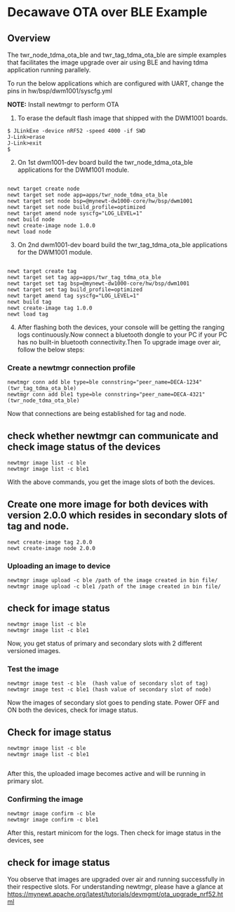 <!--
#
# Licensed to the Apache Software Foundation (ASF) under one
# or more contributor license agreements.  See the NOTICE file
# distributed with this work for additional information
# regarding copyright ownership.  The ASF licenses this file
# to you under the Apache License, Version 2.0 (the
# "License"); you may not use this file except in compliance
# with the License.  You may obtain a copy of the License at
#
# http://www.apache.org/licenses/LICENSE-2.0
#
# Unless required by applicable law or agreed to in writing,
# software distributed under the License is distributed on an
# "AS IS" BASIS, WITHOUT WARRANTIES OR CONDITIONS OF ANY
#  KIND, either express or implied.  See the License for the
# specific language governing permissions and limitations
# under the License.
#
-->

# Decawave OTA over BLE Example

## Overview
The twr_node_tdma_ota_ble and twr_tag_tdma_ota_ble are simple examples that facilitates the image upgrade over air using BLE and having tdma application running parallely.

To run the below applications which are configured with UART, change the pins in hw/bsp/dwm1001/syscfg.yml

**NOTE:** Install newtmgr to perform OTA

1. To erase the default flash image that shipped with the DWM1001 boards.

```no-highlight
$ JLinkExe -device nRF52 -speed 4000 -if SWD
J-Link>erase
J-Link>exit
$ 
```

2. On 1st dwm1001-dev board build the twr_node_tdma_ota_ble applications for the DWM1001 module. 

```no-highlight

newt target create node
newt target set node app=apps/twr_node_tdma_ota_ble
newt target set node bsp=@mynewt-dw1000-core/hw/bsp/dwm1001
newt target set node build_profile=optimized
newt target amend node syscfg="LOG_LEVEL=1"
newt build node
newt create-image node 1.0.0
newt load node

```

3. On 2nd dwm1001-dev board build the twr_tag_tdma_ota_ble applications for the DWM1001 module. 

```no-highlight

newt target create tag
newt target set tag app=apps/twr_tag_tdma_ota_ble
newt target set tag bsp=@mynewt-dw1000-core/hw/bsp/dwm1001
newt target set tag build_profile=optimized
newt target amend tag syscfg="LOG_LEVEL=1"
newt build tag
newt create-image tag 1.0.0
newt load tag

```

4. After flashing both the devices, your console will be getting the ranging logs continuously.Now connect a bluetooth dongle to your PC if your PC has no built-in bluetooth connectivity.Then To upgrade image over air, follow the below steps:

### Create a newtmgr connection profile
```
newtmgr conn add ble type=ble connstring="peer_name=DECA-1234"   (twr_tag_tdma_ota_ble)
newtmgr conn add ble1 type=ble connstring="peer_name=DECA-4321" (twr_node_tdma_ota_ble)

```
Now that connections are being established for tag and node.

## check whether newtmgr can communicate and check image status of the devices
```
newtmgr image list -c ble
newtmgr image list -c ble1

```
With the above commands, you get the image slots of both the devices.

## Create one more image for both devices with version 2.0.0 which resides in secondary slots of tag and node.
```
newt create-image tag 2.0.0
newt create-image node 2.0.0

```
### Uploading an image to device
```
newtmgr image upload -c ble /path of the image created in bin file/
newtmgr image upload -c ble1 /path of the image created in bin file/

```
## check for image status 
```
newtmgr image list -c ble
newtmgr image list -c ble1

```
Now, you get status of primary and secondary slots with 2 different versioned images.

### Test the image
```
newtmgr image test -c ble  (hash value of secondary slot of tag)
newtmgr image test -c ble1 (hash value of secondary slot of node)

```
Now the images of secondary slot goes to pending state.
Power OFF and ON both the devices, check for image status.

## Check for image status
```
newtmgr image list -c ble
newtmgr image list -c ble1
 
```
After this, the uploaded image becomes active and will be running in primary slot.

### Confirming the image
```
newtmgr image confirm -c ble
newtmgr image confirm -c ble1

```
After this, restart minicom for the logs.
Then check for image status in the devices, see

## check for image status

You observe that images are upgraded over air and running successfully in their respective slots.
For understanding newtmgr, please have a glance at https://mynewt.apache.org/latest/tutorials/devmgmt/ota_upgrade_nrf52.html





